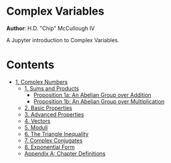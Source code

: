 # Complex Variables

**Author**: H.D. "Chip" McCullough IV

A Jupyter introduction to Complex Variables.

# Contents

  - [1. Complex Numbers](<Chapter 1/Complex Numbers.md>)
    * [1. Sums and Products](<Chapter 1/Sums and Products.md>)
      - [Proposition 1a: An Abelian Group over Addition](<Chapter 1/Proposition 1-1a.md>)
      - [Proposition 1b: An Abelian Group over Multiplication](<418.md>)
    * [2. Basic Properties](<404.md>)
    * [3. Advanced Properties](<404.md>)
    * [4. Vectors](<404.md>)
    * [5. Moduli](<404.md>)
    * [6. The Triangle Inequality](<404.md>)
    * [7. Complex Conjugates](<404.md>)
    * [8. Exponential Form](<404.md>)
    * [Appendix A: Chapter Definitions](<Chapter 1/Appendix A.md>)

